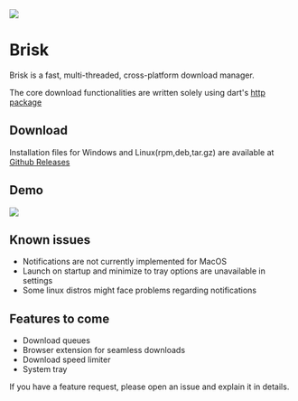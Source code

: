 <img align="center" src="https://i.im.ge/2023/02/13/aZ7l7W.logo-background.png">

# Brisk

Brisk is a fast, multi-threaded, cross-platform download manager. <p>
The core download functionalities are written solely using dart's [http package](https://pub.dev/packages/http)


## Download
Installation files for Windows and Linux(rpm,deb,tar.gz) are available at [Github Releases](https://github.com/AminBhst/brisk/releases/)

## Demo
<img align="center" src="https://i.im.ge/2023/02/25/7d6R9J.Brisk-Demo.gif">




## Known issues
- Notifications are not currently implemented for MacOS
- Launch on startup and minimize to tray options are unavailable in settings
- Some linux distros might face problems regarding notifications

## Features to come
- Download queues
- Browser extension for seamless downloads
- Download speed limiter
- System tray

If you have a feature request, please open an issue and explain it in details.
